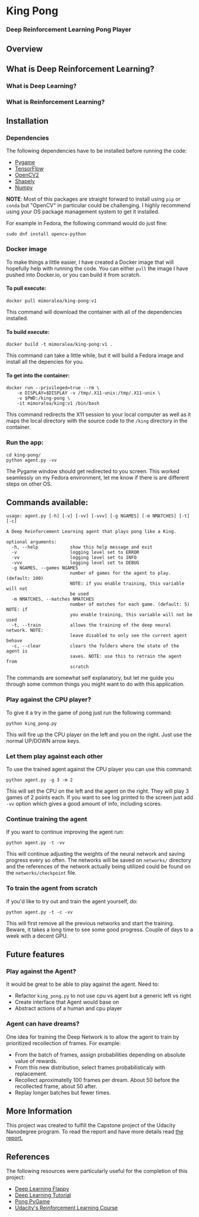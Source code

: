 # King Pong
### Deep Reinforcement Learning Pong Player

## Overview

## What is Deep Reinforcement Learning?

### What is Deep Learning?

### What is Reinforcement Learning?


## Installation

### Dependencies

The following dependencies have to be installed before running the code:

- [Pygame](http://www.pygame.org/wiki/GettingStarted)
- [TensorFlow](https://www.tensorflow.org/versions/r0.9/get_started/os_setup.html#download-and-setup)
- [OpenCV2](http://opencv.org/)
- [Shapely](https://pypi.python.org/pypi/Shapely)
- [Numpy](http://www.scipy.org/scipylib/download.html)

**NOTE**: Most of this packages are straight forward to install using `pip` or `conda` but "OpenCV" in particular could be challenging. I highly recommend using your OS package management system to get it installed.

For example in Fedora, the following command would do just fine:

```
sudo dnf install opencv-python
```

### Docker image

To make things a little easier, I have created a Docker image that will hopefully help with running the code. You can either `pull` the image I have pushed into Docker.io, or you can build it from scratch.

#### To pull execute:

```
docker pull mimoralea/king-pong:v1
```

This command will download the container with all of the dependencies installed.


#### To build execute:

```
docker build -t mimoralea/king-pong:v1 .
```

This command can take a little while, but it will build a Fedora image and install all the depencies for you.

#### To get into the container:

```
docker run --privileged=true --rm \
    -e DISPLAY=$DISPLAY -v /tmp/.X11-unix:/tmp/.X11-unix \
    -v $PWD:/king-pong \
    -it mimoralea/king:v1 /bin/bash
```

This command redirects the X11 session to your local computer as well as it maps the local directory with the source code to the `/king` directory in the container.

### Run the app:

```
cd king-pong/
python agent.py -vv
```

The Pygame window should get redirected to you screen. This worked seamlessly on my Fedora environment, let me know if there is are different steps on other OS.

## Commands available:

```
usage: agent.py [-h] [-v] [-vv] [-vvv] [-g NGAMES] [-m NMATCHES] [-t] [-c]

A Deep Reinforcement Learning agent that plays pong like a King.

optional arguments:
  -h, --help            show this help message and exit
  -v                    logging level set to ERROR
  -vv                   logging level set to INFO
  -vvv                  logging level set to DEBUG
  -g NGAMES, --games NGAMES
                        number of games for the agent to play. (default: 100)
                        NOTE: if you enable training, this variable will not
                        be used
  -m NMATCHES, --matches NMATCHES
                        number of matches for each game. (default: 5) NOTE: if
                        you enable training, this variable will not be used
  -t, --train           allows the training of the deep neural network. NOTE:
                        leave disabled to only see the current agent behave
  -c, --clear           clears the folders where the state of the agent is
                        saves. NOTE: use this to retrain the agent from
                        scratch
```

The commands are somewhat self explanatory, but let me guide you through some common things you might want to do with this application.

### Play against the CPU player?

To give it a try in the game of pong just run the following command:

```
python king_pong.py
```

This will fire up the CPU player on the left and you on the right. Just use the normal UP/DOWN arrow keys.

### Let them play against each other

To use the trained agent against the CPU player you can use this command:

```
python agent.py -g 3 -m 2
```

This will set the CPU on the left and the agent on the right. They will play 3 games of 2 points each. If you want to see log printed to the screen just add `-vv` option which gives a good amount of info, including scores.

### Continue training the agent

If you want to continue improving the agent run:

```
python agent.py -t -vv
```

This will continue adjusting the weights of the neural network and saving progress every so often. The networks will be saved on `networks/` directory and the references of the network actually being utilized could be found on the `networks/checkpoint` file.

### To train the agent from scratch

If you'd like to try out and train the agent yourself, do:

```
python agent.py -t -c -vv
```

This will first remove all the previous networks and start the training. Beware, it takes a long time to see some good progress. Couple of days to a week with a decent GPU.

## Future features

### Play against the Agent?
It would be great to be able to play against the agent. Need to:
   - Refactor `king_pong.py` to not use cpu vs agent but a generic left vs right
   - Create interface that Agent would base on
   - Abstract actions of a human and cpu player

### Agent can have dreams?
One idea for training the Deep Network is to allow the agent to train by prioritized recollection of frames. For example:
   - From the batch of frames, assign probabilities depending on absolute value of rewards.
   - From this new distribution, select frames probabilisticaly with replacement.
   - Recollect aproximatelly 100 frames per dream. About 50 before the recollected frame, about 50 after.
   - Replay longer batches but fewer times.

## More Information

This project was created to fulfill the Capstone project of the Udacity Nanodegree program. To read the report and have more details read [the report.](report.md)

## References

The following resources were particularly useful for the completion of this project:
- [Deep Learning Flappy](https://github.com/yenchenlin/DeepLearningFlappyBird)
- [Deep Learning Tutorial](https://www.nervanasys.com/demystifying-deep-reinforcement-learning/)
- [Pong PyGame](https://www.youtube.com/watch?v=x_tPvtyB1fY)
- [Udacity's Reinforcement Learning Course](https://www.udacity.com/course/reinforcement-learning--ud600)
